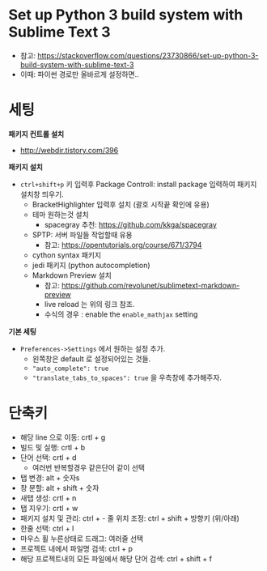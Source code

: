 # Set up Python 3 build system with Sublime Text 3
- 참고: https://stackoverflow.com/questions/23730866/set-up-python-3-build-system-with-sublime-text-3
- 이때: 파이썬 경로만 올바르게 설정하면..

# 세팅
**패키지 컨트롤 설치**
- http://webdir.tistory.com/396

**패키지 설치**
- `ctrl+shift+p` 키 입력후 Package Controll: install package 입력하여 패키지 설치창 띄우기.
  - BracketHighlighter 입력후 설치 (괄호 시작끝 확인에 유용)
  - 테마 원하는것 설치
    - spacegray 추천: https://github.com/kkga/spacegray
  - SPTP: 서버 파일들 작업할때 유용
    - 참고: https://opentutorials.org/course/671/3794
  - cython syntax 패키지
  - jedi 패키지 (python autocompletion)
  - Markdown Preview 설치 
    - 참고: https://github.com/revolunet/sublimetext-markdown-preview
    - live reload 는 위의 링크 참조.
    - 수식의 경우 : enable the `enable_mathjax` setting 

**기본 세팅**
- `Preferences->Settings` 에서 원하는 설정 추가.
  - 왼쪽창은 default 로 설정되어있는 것들.
  - `"auto_complete": true`
  - `"translate_tabs_to_spaces": true` 을 우측창에 추가해주자.

# 단축키
- 해당 line 으로 이동: crtl + g
- 빌드 및 실행: crtl + b
- 단어 선택: crtl + d
  - 여러번 반복할경우 같은단어 같이 선택
- 탭 변경: alt + 숫자s
- 창 분할: alt + shift + 숫자
- 새탭 생성: crtl + n
- 탭 지우기: crtl + w
- 패키지 설치 및 관리: ctrl + - 줄 위치 조정: ctrl + shift + 방향키 (위/아래)
- 한줄 선택: ctrl + l
- 마우스 휠 누른상태로 드래그: 여러줄 선택
- 프로젝트 내에서 파일명 검색: ctrl + p
- 해당 프로젝트내의 모든 파일에서 해당 단어 검색: ctrl + shift + f
